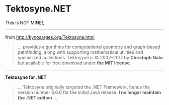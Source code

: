 # Tektosyne.NET
This is NOT MINE!, 

---

from http://kynosarges.org/Tektosyne.html

> ... provides algorithms for computational geometry and graph-based pathfinding, along with supporting mathematical utilities and specialized collections. Tektosyne is © 2002–2017 by **Christoph Nahr** but available for free download under **the MIT license**. 


---

**Tektosyne for .NET**

> ... Tektosyne originally targeted the .NET Framework, hence the version number 6.0.0 for the initial Java release. **I no longer maintain the .NET edition** ...

